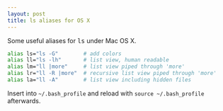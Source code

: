 ```yaml
---
layout: post
title: ls aliases for OS X
---
```

Some useful aliases for <samp>ls</samp> under Mac OS X.

```bash
alias ls="ls -G"        # add colors
alias ll="ls -lh"       # list view, human readable
alias lm="ll |more"     # list view piped through 'more'
alias lr="ll -R |more"  # recursive list view piped through 'more'
alias la="ll -A"        # list view including hidden files
```

Insert into `~/.bash_profile` and reload with `source ~/.bash_profile` afterwards.